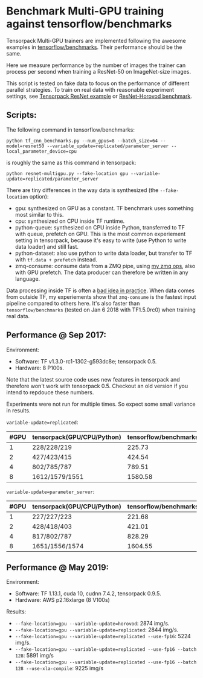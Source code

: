 
# Benchmark Multi-GPU training against tensorflow/benchmarks

Tensorpack Multi-GPU trainers are implemented following the awesome examples in
[tensorflow/benchmarks](https://github.com/tensorflow/benchmarks).
Their performance should be the same.

Here we measure performance by the number of images the trainer can process per second when training a ResNet-50 on ImageNet-size images.

This script is tested on fake data to focus on the performance of different parallel strategies.
To train on real data with reasonable experiment settings, see
[Tensorpack ResNet example](https://github.com/tensorpack/tensorpack/tree/master/examples/ResNet) or [ResNet-Horovod benchmark](../ResNet-Horovod).

## Scripts:

The following command in tensorflow/benchmarks:
```
python tf_cnn_benchmarks.py --num_gpus=8 --batch_size=64 --model=resnet50 --variable_update=replicated/parameter_server --local_parameter_device=cpu
```

is roughly the same as this command in tensorpack:
```
python resnet-multigpu.py --fake-location gpu --variable-update=replicated/parameter_server
```

There are tiny differences in the way data is synthesized (the `--fake-location` option):
* gpu: synthesized on GPU as a constant. TF benchmark uses something most similar to this.
* cpu: synthesized on CPU inside TF runtime.
* python-queue: synthesized on CPU inside Python, transferred to TF with queue, prefetch on GPU.
This is the most common experiement setting in tensorpack, because it's easy to write
(use Python to write data loader) and still fast.
* python-dataset: also use python to write data loader, but transfer to TF with `tf.data + prefetch` instead.
* zmq-consume: consume data from a ZMQ pipe, using [my zmq ops](https://github.com/tensorpack/zmq_ops), also with GPU prefetch.
	The data producer can therefore be written in any language.

Data processing inside TF is often a [bad idea in practice](https://tensorpack.readthedocs.io/tutorial/philosophy/dataflow.html#alternative-data-loading-solutions).
When data comes from outside TF, my experiements show
that `zmq-consume` is the fastest input pipeline compared to others here.
It's also faster than `tensorflow/benchmarks` (tested on Jan 6 2018 with TF1.5.0rc0) when training real data.

## Performance @ Sep 2017:

Environment:
* Software: TF v1.3.0-rc1-1302-g593dc8e; tensorpack 0.5.
* Hardware: 8 P100s.

Note that the latest source code uses new features in tensorpack and therefore won't work with tensorpack 0.5.
Checkout an old version if you intend to repdouce these numbers.

Experiments were not run for multiple times. So expect some small variance in results.

`variable-update=replicated`:

| #GPU      | tensorpack(GPU/CPU/Python) | tensorflow/benchmarks |
| --------- | ----------------------     | --------------------  |
| 1         | 228/228/219                | 225.73                |
| 2         | 427/423/415                | 424.54                |
| 4         | 802/785/787                | 789.51                |
| 8         | 1612/1579/1551             | 1580.58               |

`variable-update=parameter_server`:

| #GPU      | tensorpack(GPU/CPU/Python) | tensorflow/benchmarks |
| --------- | -------------------        | --------------------  |
| 1         | 227/227/223                | 221.68                |
| 2         | 428/418/403                | 421.01                |
| 4         | 817/802/787                | 828.29                |
| 8         | 1651/1556/1574             | 1604.55               |

## Performance @ May 2019:

Environment:

* Software: TF 1.13.1, cuda 10, cudnn 7.4.2, tensorpack 0.9.5.
* Hardware: AWS p2.16xlarge (8 V100s)

Results:

* `--fake-location=gpu --variable-update=horovod`: 2874 img/s.
* `--fake-location=gpu --variable-update=replicated`: 2844 img/s.
* `--fake-location=gpu --variable-update=replicated --use-fp16`: 5224 img/s.
* `--fake-location=gpu --variable-update=replicated --use-fp16 --batch 128`: 5891 img/s
* `--fake-location=gpu --variable-update=replicated --use-fp16 --batch 128 --use-xla-compile`: 9225 img/s
